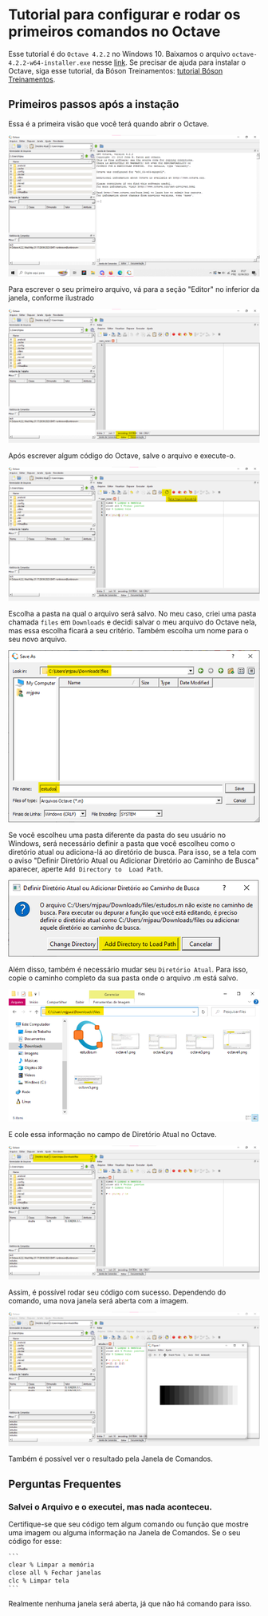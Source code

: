 # Tutorial para configurar e rodar os primeiros comandos no Octave

Esse tutorial é do `Octave 4.2.2` no Windows 10. Baixamos o arquivo `octave-4.2.2-w64-installer.exe` nesse [link](https://mirror.us-midwest-1.nexcess.net/gnu/octave/windows/).
Se precisar de ajuda para instalar o Octave, siga esse tutorial, da Bóson Treinamentos: [tutorial Bóson Treinamentos](http://www.bosontreinamentos.com.br/octave/como-instalar-o-gnu-octave-no-microsoft-windows-10/).

## Primeiros passos após a instação

Essa é a primeira visão que você terá quando abrir o Octave.

![octave1.png](./files/octave1.png)

Para escrever o seu primeiro arquivo, vá para a seção "Editor" no inferior da janela, conforme ilustrado

![octave2.png](./files/octave2.png)

Após escrever algum código do Octave, salve o arquivo e execute-o. 

![octave3.png](./files/octave3.png)

Escolha a pasta na qual o arquivo será salvo. No meu caso, criei uma pasta chamada `files` em `Downloads` e decidi salvar o meu arquivo do Octave nela, mas essa escolha ficará a seu critério. Também escolha um nome para o seu novo arquivo.

![octave4.png](./files/octave4.png)

Se você escolheu uma pasta diferente da pasta do seu usuário no Windows, será necessário definir a pasta que você escolheu como o diretório atual ou adiciona-lá ao diretório de busca. Para isso, se a tela com o aviso "Definir Diretório Atual ou Adicionar Diretório ao Caminho de Busca" aparecer, aperte `Add Directory to  Load Path`.

![octave5.png](./files/octave5.png)

Além disso, também é necessário mudar seu `Diretório Atual`. Para isso, copie o caminho completo da sua pasta onde o arquivo .m está salvo. 

![octave6.png](./files/octave6.png)

E cole essa informação no campo de Diretório Atual no Octave.

![octave7.png](./files/octave7.png)

Assim, é possível rodar seu código com sucesso. Dependendo do comando, uma nova janela será aberta com a imagem.

![octave8.png](./files/octave8.png)

Também é possível ver o resultado pela Janela de Comandos.

## Perguntas Frequentes

### Salvei o Arquivo e o executei, mas nada aconteceu. 
Certifique-se que seu código tem algum comando ou função que mostre uma imagem ou alguma informação na Janela de Comandos. Se o seu código for esse:
    
    ```
    clear % Limpar a memória
    close all % Fechar janelas
    clc % Limpar tela 
    ```
    
Realmente nenhuma janela será aberta, já que não há comando para isso.
